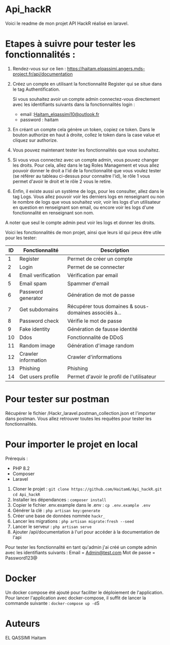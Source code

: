 # Api_hackR

Voici le readme de mon projet API HackR réalisé en laravel.

# Etapes à suivre pour tester les fonctionnalités :

1. Rendez-vous sur ce lien : https://haitam.elqassimi.angers.mds-project.fr/api/documentation
2. Créez un compte en utilisant la fonctionnalité Register qui se situe dans le tag Authentification.

   Si vous souhaitez avoir un compte admin connectez-vous directement avec les identifiants suivants dans la fonctionnalités login : 
    - email :Haitam_elqassimi10@outlook.fr
    - password : haitam
3. En créant un compte cela génère un token, copiez ce token. 
Dans le bouton authorize en haut à droite, collez le token dans la case value et cliquez sur authorize.
4. Vous pouvez maintenant tester les fonctionnalités que vous souhaitez.
5. Si vous vous connectez avec un compte admin, vous pouvez changer les droits. Pour cela, allez dans le tag Roles Management et vous allez pouvoir donner le droit a l'id de la fonctionnalité que vous voulez tester (se référer au tableau ci-dessus pour connaitre l'id), le rôle 1 vous permet d'avoir le droit et le rôle 2 vous le retire.
6. Enfin, il existe aussi un système de logs, pour les consulter, allez dans le tag Logs. Vous allez pouvoir voir les derniers logs en renseignant ou non le nombre de logs que vous souhaitez voir, voir les logs d'un utilisateur en question en renseignant son email, ou encore voir les logs d'une fonctionnalité en renseignant son nom.

A noter que seul le compte admin peut voir les logs et donner les droits.

Voici les fonctionnalités de mon projet, ainsi que leurs id qui peux être utile pour les tester: 

| **ID** | **Fonctionnalité**        | **Description**                                         |
|--------|---------------------------|---------------------------------------------------------|
| 1      | Register                  | Permet de créer un compte                               |
| 2      | Login                     | Permet de se connecter                                  |
| 4      | Email verification        | Vérification par email                                  |
| 5      | Email spam                | Spammer d'email                                         |
| 6      | Password generator        | Génération de mot de passe                              |
| 7      | Get subdomains            | Récupérer tous domaines & sous-domaines associés à...   |
| 8      | Password check            | Vérifie le mot de passe                                 |
| 9      | Fake identity             | Génération de fausse identité                           |
| 10     | Ddos                       | Fonctionnalité de DDoS                                  |
| 11     | Random image              | Génération d'image random                               |
| 12     | Crawler information       | Crawler d'informations                                  |
| 13     | Phishing                  | Phishing                                                 |
| 14     | Get users profile         | Permet d'avoir le profil de l'utilisateur               |

# Pour tester sur postman 

Récupérer le fichier /Hackr_laravel.postman_collection.json et l'importer dans postman. Vous allez retrouver toutes les requêtes pour tester les fonctionnalités. 

# Pour importer le projet en local

Prérequis :
- PHP 8.2
- Composer
- Laravel

1. Cloner le projet : `git clone https://github.com/Haitam6/Api_hackR.git`
`cd Api_hackR`
2. Installer les dépendances : `composer install`
3. Copier le fichier .env.example dans le .env : `cp .env.example .env`
4. Générer la clé : `php artisan key:generate`
5. Créer une base de données nommée `hackr_`
6. Lancer les migrations : `php artisan migrate:fresh --seed`
7. Lancer le serveur : `php artisan serve`
8. Ajouter /api/documentation à l'url pour accéder à la documentation de l'api

Pour tester les fonctionnalité en tant qu'admin j'ai créé un compte admin avec les identifiants suivants : Email = Admin@test.com
Mot de passe = Password123@

# Docker

Un docker compose été ajouté pour faciliter le déploiement de l'application. Pour lancer l'application avec docker-compose, il suffit de lancer la commande suivante : `docker-compose up -d`S

# Auteurs

EL QASSIMI Haitam


 